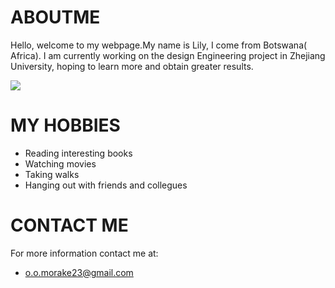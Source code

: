 # ABOUTME
Hello, welcome to my webpage.My name is Lily, I come from Botswana( Africa). I am currently working on the design Engineering project in Zhejiang University, hoping to learn more and obtain greater results. 


![](https://github.com/LilyMorake/ABOUTME/commit/21f0eb3b1182cb7a4b151f567325fc6c1fa2c6b5#diff-7b9c35a2bc99738495925e7f2bc849c97dfc32c6d1830da017edd9f5e18d2285)
# MY HOBBIES
 * Reading interesting books
 * Watching movies
 * Taking walks
 * Hanging out with friends and collegues 

# CONTACT ME
For more information contact me at:
 * o.o.morake23@gmail.com

